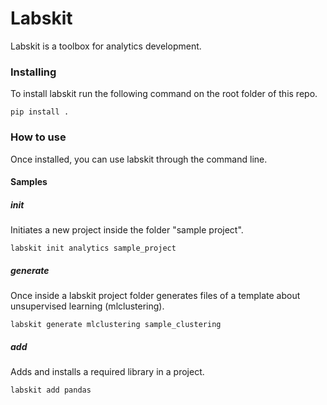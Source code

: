 # Labskit
Labskit is a toolbox for analytics development.

### Installing

To install labskit run the following command on the root folder of this repo. 
```
pip install .
```

### How to use

Once installed, you can use labskit through the command line.

#### Samples

##### init
Initiates a new project inside the folder "sample project".
```
labskit init analytics sample_project
```

##### generate

Once inside a labskit project folder generates files of a template about unsupervised learning (mlclustering).
```
labskit generate mlclustering sample_clustering
```

##### add
Adds and installs a required library in a project.

```
labskit add pandas
```

